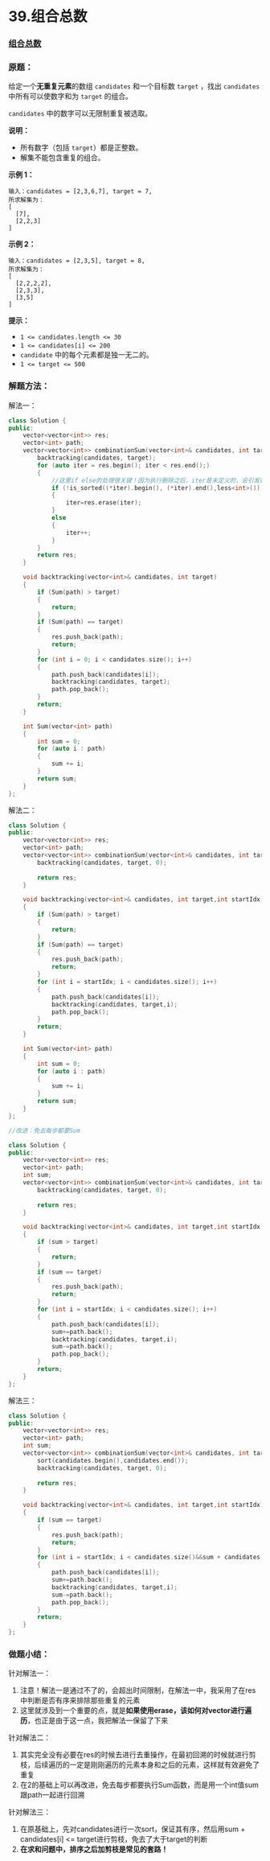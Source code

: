 # 39.组合总数

### [组合总数](https://leetcode-cn.com/problems/combination-sum/)

### 原题：

给定一个**无重复元素**的数组 `candidates` 和一个目标数 `target` ，找出 `candidates` 中所有可以使数字和为 `target` 的组合。

`candidates` 中的数字可以无限制重复被选取。

**说明：**

* 所有数字（包括 `target`）都是正整数。
* 解集不能包含重复的组合。&#x20;

**示例 1：**

```
输入：candidates = [2,3,6,7], target = 7,
所求解集为：
[
  [7],
  [2,2,3]
]
```

**示例 2：**

```
输入：candidates = [2,3,5], target = 8,
所求解集为：
[
  [2,2,2,2],
  [2,3,3],
  [3,5]
]
```

**提示：**

* `1 <= candidates.length <= 30`
* `1 <= candidates[i] <= 200`
* `candidate` 中的每个元素都是独一无二的。
* `1 <= target <= 500`

### 解题方法：

解法一：

```cpp
class Solution {
public:
    vector<vector<int>> res;
    vector<int> path;
    vector<vector<int>> combinationSum(vector<int>& candidates, int target) {
        backtracking(candidates, target);
        for (auto iter = res.begin(); iter < res.end();)
        {
            //这里if else的处理很关键！因为执行删除之后，iter是未定义的，会引发错误！
            if (!is_sorted((*iter).begin(), (*iter).end(),less<int>()))
            {
                iter=res.erase(iter);   
            }
            else
            {
                iter++;
            }
        }
        return res;
    }

    void backtracking(vector<int>& candidates, int target)
    {
        if (Sum(path) > target)
        {
            return;
        }
        if (Sum(path) == target)
        {
            res.push_back(path);
            return;
        }
        for (int i = 0; i < candidates.size(); i++)
        {
            path.push_back(candidates[i]);
            backtracking(candidates, target);
            path.pop_back();
        }
        return;
    }

    int Sum(vector<int> path)
    {
        int sum = 0;
        for (auto i : path)
        {
            sum += i;
        }
        return sum;
    }
};
```

解法二：

```cpp
class Solution {
public:
    vector<vector<int>> res;
    vector<int> path;
    vector<vector<int>> combinationSum(vector<int>& candidates, int target) {
        backtracking(candidates, target, 0);
        
        return res;
    }

    void backtracking(vector<int>& candidates, int target,int startIdx)
    {
        if (Sum(path) > target)
        {
            return;
        }
        if (Sum(path) == target)
        {
            res.push_back(path);
            return;
        }
        for (int i = startIdx; i < candidates.size(); i++)
        {
            path.push_back(candidates[i]);
            backtracking(candidates, target,i);
            path.pop_back();
        }
        return;
    }

    int Sum(vector<int> path)
    {
        int sum = 0;
        for (auto i : path)
        {
            sum += i;
        }
        return sum;
    }
};

//改进：免去每步都要Sum

class Solution {
public:
    vector<vector<int>> res;
    vector<int> path;
    int sum;
    vector<vector<int>> combinationSum(vector<int>& candidates, int target) {
        backtracking(candidates, target, 0);
        
        return res;
    }

    void backtracking(vector<int>& candidates, int target,int startIdx)
    {
        if (sum > target)
        {
            return;
        }
        if (sum == target)
        {
            res.push_back(path);
            return;
        }
        for (int i = startIdx; i < candidates.size(); i++)
        {
            path.push_back(candidates[i]);
            sum+=path.back();
            backtracking(candidates, target,i);
            sum-=path.back();
            path.pop_back();
        }
        return;
    }
};
```

解法三：

```cpp
class Solution {
public:
    vector<vector<int>> res;
    vector<int> path;
    int sum;
    vector<vector<int>> combinationSum(vector<int>& candidates, int target) {
        sort(candidates.begin(),candidates.end());
        backtracking(candidates, target, 0);
        
        return res;
    }

    void backtracking(vector<int>& candidates, int target,int startIdx)
    {
        if (sum == target)
        {
            res.push_back(path);
            return;
        }
        for (int i = startIdx; i < candidates.size()&&sum + candidates[i] <= target; i++)
        {
            path.push_back(candidates[i]);
            sum+=path.back();
            backtracking(candidates, target,i);
            sum-=path.back();
            path.pop_back();
        }
        return;
    }
};
```

### 做题小结：

针对解法一：

1. 注意！解法一是通过不了的，会超出时间限制，在解法一中，我采用了在res中判断是否有序来排除那些重复的元素
2. 这里就涉及到一个重要的点，就是**如果使用erase，该如何对vector进行遍历**，也正是由于这一点，我把解法一保留了下来

针对解法二：

1. 其实完全没有必要在res的时候去进行去重操作，在最初回溯的时候就进行剪枝，后续遍历的一定是刚刚遍历的元素本身和之后的元素，这样就有效避免了重复
2. 在2的基础上可以再改进，免去每步都要执行Sum函数，而是用一个int值sum跟path一起进行回溯

针对解法三：

1. 在原基础上，先对candidates进行一次sort，保证其有序，然后用sum + candidates\[i] <= target进行剪枝，免去了大于target的判断
2.  &#x20;**在求和问题中，排序之后加剪枝是常见的套路！**

